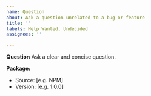 ```yaml
---
name: Question
about: Ask a question unrelated to a bug or feature
title: ''
labels: Help Wanted, Undecided
assignees: ''

---
```


**Question**
Ask a clear and concise question.

**Package:**
 - Source: [e.g. NPM]
 - Version: [e.g. 1.0.0]
